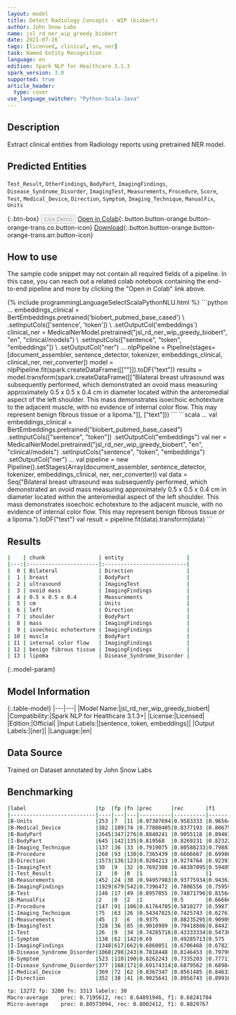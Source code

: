```yaml
---
layout: model
title: Detect Radiology Concepts - WIP (biobert)
author: John Snow Labs
name: jsl_rd_ner_wip_greedy_biobert
date: 2021-07-26
tags: [licensed, clinical, en, ner]
task: Named Entity Recognition
language: en
edition: Spark NLP for Healthcare 3.1.3
spark_version: 3.0
supported: true
article_header:
  type: cover
use_language_switcher: "Python-Scala-Java"
---
```


## Description

Extract clinical entities from Radiology reports using pretrained NER model.

## Predicted Entities

`Test_Result`, `OtherFindings`, `BodyPart`, `ImagingFindings`, `Disease_Syndrome_Disorder`, `ImagingTest`, `Measurements`, `Procedure`, `Score`, `Test`, `Medical_Device`, `Direction`, `Symptom`, `Imaging_Technique`, `ManualFix`, `Units`

{:.btn-box}
<button class="button button-orange" disabled>Live Demo</button>
[Open in Colab](https://colab.research.google.com/github/JohnSnowLabs/spark-nlp-workshop/blob/master/tutorials/Certification_Trainings/Healthcare/1.Clinical_Named_Entity_Recognition_Model.ipynb){:.button.button-orange.button-orange-trans.co.button-icon}
[Download](https://s3.amazonaws.com/auxdata.johnsnowlabs.com/clinical/models/jsl_rd_ner_wip_greedy_biobert_en_3.1.3_3.0_1627305153541.zip){:.button.button-orange.button-orange-trans.arr.button-icon}

## How to use

The sample code snippet may not contain all required fields of a pipeline. In this case, you can reach out a related colab notebook containing the end-to-end pipeline and more by clicking the "Open in Colab" link above.




<div class="tabs-box" markdown="1">
{% include programmingLanguageSelectScalaPythonNLU.html %}
```python
...
embeddings_clinical = BertEmbeddings.pretrained('biobert_pubmed_base_cased') \
    .setInputCols(['sentence', 'token']) \
    .setOutputCol('embeddings')
clinical_ner = MedicalNerModel.pretrained("jsl_rd_ner_wip_greedy_biobert", "en", "clinical/models") \
  .setInputCols(["sentence", "token", "embeddings"]) \
  .setOutputCol("ner")
...
nlpPipeline = Pipeline(stages=[document_assembler, sentence_detector, tokenizer, embeddings_clinical,  clinical_ner, ner_converter])
model = nlpPipeline.fit(spark.createDataFrame([[""]]).toDF("text"))
results = model.transform(spark.createDataFrame([["Bilateral breast ultrasound was subsequently performed, which demonstrated an ovoid mass measuring approximately 0.5 x 0.5 x 0.4 cm in diameter located within the anteromedial aspect of the left shoulder. This mass demonstrates isoechoic echotexture to the adjacent muscle, with no evidence of internal color flow. This may represent benign fibrous tissue or a lipoma."]], ["text"]))
```
```scala
...
val embeddings_clinical = BertEmbeddings.pretrained("biobert_pubmed_base_cased")
   .setInputCols(["sentence", "token"])
   .setOutputCol("embeddings")
val ner = MedicalNerModel.pretrained("jsl_rd_ner_wip_greedy_biobert", "en", "clinical/models") 
  .setInputCols("sentence", "token", "embeddings")
  .setOutputCol("ner")
...
val pipeline = new Pipeline().setStages(Array(document_assembler, sentence_detector, tokenizer, embeddings_clinical, ner, ner_converter))
val data = Seq("Bilateral breast ultrasound was subsequently performed, which demonstrated an ovoid mass measuring approximately 0.5 x 0.5 x 0.4 cm in diameter located within the anteromedial aspect of the left shoulder. This mass demonstrates isoechoic echotexture to the adjacent muscle, with no evidence of internal color flow. This may represent benign fibrous tissue or a lipoma.").toDF("text")
val result = pipeline.fit(data).transform(data)
```
</div>

## Results

```bash
|    | chunk                 | entity                    |
|---:|:----------------------|:--------------------------|
|  0 | Bilateral             | Direction                 |
|  1 | breast                | BodyPart                  |
|  2 | ultrasound            | ImagingTest               |
|  3 | ovoid mass            | ImagingFindings           |
|  4 | 0.5 x 0.5 x 0.4       | Measurements              |
|  5 | cm                    | Units                     |
|  6 | left                  | Direction                 |
|  7 | shoulder              | BodyPart                  |
|  8 | mass                  | ImagingFindings           |
|  9 | isoechoic echotexture | ImagingFindings           |
| 10 | muscle                | BodyPart                  |
| 11 | internal color flow   | ImagingFindings           |
| 12 | benign fibrous tissue | ImagingFindings           |
| 13 | lipoma                | Disease_Syndrome_Disorder |
```

{:.model-param}
## Model Information

{:.table-model}
|---|---|
|Model Name:|jsl_rd_ner_wip_greedy_biobert|
|Compatibility:|Spark NLP for Healthcare 3.1.3+|
|License:|Licensed|
|Edition:|Official|
|Input Labels:|[sentence, token, embeddings]|
|Output Labels:|[ner]|
|Language:|en|

## Data Source

Trained on Dataset annotated by John Snow Labs

## Benchmarking

```bash
|label                      |tp  |fp |fn |prec      |rec       |f1        |
|---------------------------|----|---|---|----------|----------|----------|
|B-Units                    |253 |7  |11 |0.97307694|0.9583333 |0.96564883|
|B-Medical_Device           |382 |109|74 |0.77800405|0.8377193 |0.80675817|
|B-BodyPart                 |2645|347|276|0.8840241 |0.9055118 |0.89463896|
|I-BodyPart                 |645 |142|135|0.819568  |0.8269231 |0.8232291 |
|B-Imaging_Technique        |137 |36 |33 |0.7919075 |0.80588233|0.79883385|
|B-Procedure                |260 |93 |130|0.7365439 |0.6666667 |0.69986534|
|B-Direction                |1573|136|123|0.9204213 |0.9274764 |0.92393535|
|I-ImagingTest              |30  |9  |32 |0.7692308 |0.48387095|0.5940594 |
|I-Test_Result              |2   |0  |0  |1         |1         |1         |
|B-Measurements             |452 |24 |30 |0.94957983|0.93775934|0.9436326 |
|B-ImagingFindings          |1929|679|542|0.7396472 |0.7806556 |0.7595984 |
|B-Test                     |146 |17 |49 |0.8957055 |0.74871796|0.8156425 |
|B-ManualFix                |2   |0  |2  |1         |0.5       |0.6666667 |
|I-Procedure                |147 |91 |106|0.61764705|0.5810277 |0.598778  |
|I-Imaging_Technique        |75  |63 |26 |0.54347825|0.7425743 |0.6276151 |
|I-Measurements             |45  |3  |6  |0.9375    |0.88235295|0.90909094|
|B-ImagingTest              |328 |36 |85 |0.9010989 |0.79418886|0.84427285|
|I-Test                     |26  |9  |34 |0.74285716|0.43333334|0.54736847|
|I-Symptom                  |138 |62 |142|0.69      |0.49285713|0.575     |
|I-ImagingFindings          |1348|617|662|0.6860051 |0.6706468 |0.678239  |
|B-Disease_Syndrome_Disorder|1068|298|243|0.7818448 |0.8146453 |0.79790807|
|B-Symptom                  |523 |110|190|0.8262243 |0.7335203 |0.77711743|
|I-Disease_Syndrome_Disorder|377 |168|171|0.69174314|0.6879562 |0.6898445 |
|I-Medical_Device           |369 |72 |62 |0.8367347 |0.8561485 |0.8463302 |
|I-Direction                |352 |38 |41 |0.9025641 |0.8956743 |0.899106  |

tp: 13272 fp: 3200 fn: 3313 labels: 30
Macro-average	 prec: 0.7195612, rec: 0.64891946, f1: 0.68241704
Micro-average	 prec: 0.80573094, rec: 0.8002412, f1: 0.8029767
```